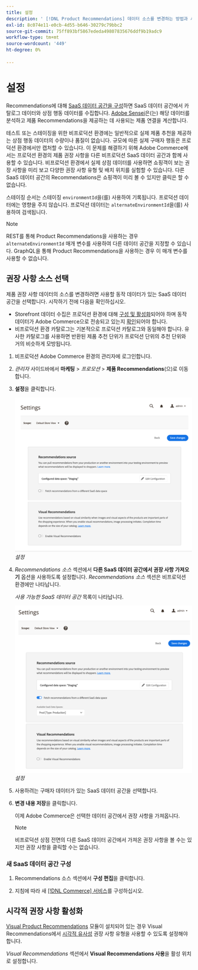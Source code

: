 ```yaml
---
title: 설정
description: ' [!DNL Product Recommendations] 데이터 소스를 변경하는 방법과 시각적 권장 사항을 활성화하는 방법을 알아봅니다.'
exl-id: 8c074e11-e0cb-4d55-b646-30279c79bbc2
source-git-commit: 75ff893bf5867ededa49807835676ddf9b19adc9
workflow-type: tm+mt
source-wordcount: '449'
ht-degree: 0%

---
```


# 설정

Recommendations에 대해 [SaaS 데이터 공간을 구성](https://experienceleague.adobe.com/docs/commerce-admin/config/services/saas.html)하면 SaaS 데이터 공간에서 카탈로그 데이터와 상점 행동 데이터를 수집합니다. [Adobe Sensei](https://www.adobe.com/sensei.html)은(는) 해당 데이터를 분석하고 제품 Recommendations을 제공하는 데 사용되는 제품 연결을 계산합니다.

테스트 또는 스테이징을 위한 비프로덕션 환경에는 일반적으로 실제 제품 추천을 제공하는 상점 행동 데이터의 수량이나 품질이 없습니다. 규모에 따른 실제 구매자 행동은 프로덕션 환경에서만 캡처할 수 있습니다. 이 문제를 해결하기 위해 Adobe Commerce에서는 프로덕션 환경의 제품 권장 사항을 다른 비프로덕션 SaaS 데이터 공간과 함께 사용할 수 있습니다. 비프로덕션 환경에서 실제 상점 데이터를 사용하면 쇼핑객이 보는 권장 사항을 미리 보고 다양한 권장 사항 유형 및 배치 위치를 실험할 수 있습니다. 다른 SaaS 데이터 공간의 Recommendations은 쇼핑객이 미리 볼 수 있지만 클릭은 할 수 없습니다.

스테이징 순서는 스테이징 `environmentId`을(를) 사용하여 기록됩니다. 프로덕션 데이터에는 영향을 주지 않습니다. 프로덕션 데이터는 `alternateEnvironmentId`을(를) 사용하여 검색됩니다.

>[!NOTE]
>
>REST를 통해 Product Recommendations을 사용하는 경우 `alternateEnvironmentId` 매개 변수를 사용하여 다른 데이터 공간을 지정할 수 있습니다. GraphQL을 통해 Product Recommendations을 사용하는 경우 이 매개 변수를 사용할 수 없습니다.

## 권장 사항 소스 선택

제품 권장 사항 데이터의 소스를 변경하려면 사용할 동작 데이터가 있는 SaaS 데이터 공간을 선택합니다. 시작하기 전에 다음을 확인하십시오.

- Storefront 데이터 수집은 프로덕션 환경에 대해 [구성 및 활성화](install-configure.md)되어야 하며 동작 데이터가 Adobe Commerce으로 전송되고 있는지 [확인](verify.md)되어야 합니다.
- 비프로덕션 환경 카탈로그는 기본적으로 프로덕션 카탈로그와 동일해야 합니다. 유사한 카탈로그를 사용하면 반환된 제품 추천 단위가 프로덕션 단위의 추천 단위와 거의 비슷하게 모방됩니다.

1. 비프로덕션 Adobe Commerce 환경의 관리자에 로그인합니다.

1. _관리자_ 사이드바에서 **마케팅** > _프로모션_ > **제품 Recommendations**(으)로 이동합니다.

1. **설정**&#x200B;을 클릭합니다.

   ![제품 추천 설정](assets/settings.png)
   _설정_

1. _Recommendations 소스_ 섹션에서 **다른 SaaS 데이터 공간에서 권장 사항 가져오기** 옵션을 사용하도록 설정합니다. _Recommendations 소스_ 섹션은 비프로덕션 환경에만 나타납니다.

   _사용 가능한 SaaS 데이터 공간_ 목록이 나타납니다.

   ![제품 추천 설정](assets/settings-select-saas.png)
   _설정_

1. 사용하려는 구매자 데이터가 있는 SaaS 데이터 공간을 선택합니다.

1. **변경 내용 저장**&#x200B;을 클릭합니다.

   이제 Adobe Commerce은 선택한 데이터 공간에서 권장 사항을 가져옵니다.

   >[!NOTE]
   >
   > 비프로덕션 상점 전면의 다른 SaaS 데이터 공간에서 가져온 권장 사항을 볼 수는 있지만 권장 사항을 클릭할 수는 없습니다.

### 새 SaaS 데이터 공간 구성

1. Recommendations 소스 섹션에서 **구성 편집**&#x200B;을 클릭합니다.

1. 지침에 따라 새 [[!DNL Commerce] 서비스](/help/landing/saas.md)를 구성하십시오.

## 시각적 권장 사항 활성화

[Visual Product Recommendations](install-configure.md) 모듈이 설치되어 있는 경우 Visual Recommendations에서 [시각적 유사성](type.md#visualsim) 권장 사항 유형을 사용할 수 있도록 설정해야 합니다.

_Visual Recommendations_ 섹션에서 **Visual Recommendations 사용**&#x200B;을 활성 위치로 설정합니다.
